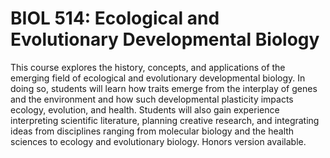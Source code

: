 # BIOL 514: Ecological and Evolutionary Developmental Biology

This course explores the history, concepts, and applications of the emerging field of ecological and evolutionary developmental biology. In doing so, students will learn how traits emerge from the interplay of genes and the environment and how such developmental plasticity impacts ecology, evolution, and health. Students will also gain experience interpreting scientific literature, planning creative research, and integrating ideas from disciplines ranging from molecular biology and the health sciences to ecology and evolutionary biology. Honors version available.
